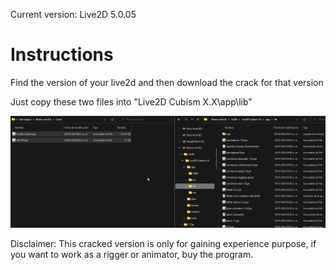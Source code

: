 Current version: Live2D 5.0.05

# Instructions
Find the version of your live2d and then download the crack for that version

Just copy these two files into "Live2D Cubism X.X\app\lib"

![Example](https://raw.githubusercontent.com/Mecogumi/Live2D-Crack/main/Example/Example.gif?token=GHSAT0AAAAAACOMCDR5KI75GKKQFTUGZOJMZPJDW3Q)

Disclaimer: This cracked version is only for gaining experience purpose, if you want to work as a rigger or animator, buy the program.
